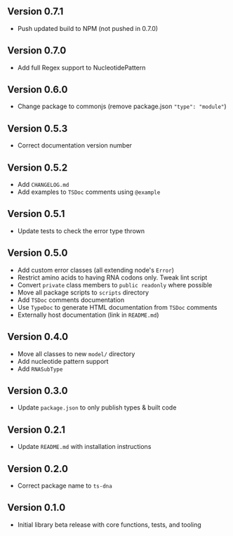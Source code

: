 ## Version 0.7.1
- Push updated build to NPM (not pushed in 0.7.0)

## Version 0.7.0
- Add full Regex support to NucleotidePattern

## Version 0.6.0
- Change package to commonjs (remove package.json `"type": "module"`)

## Version 0.5.3
- Correct documentation version number

## Version 0.5.2
- Add `CHANGELOG.md`
- Add examples to `TSDoc` comments using `@example`

## Version 0.5.1
- Update tests to check the error type thrown

## Version 0.5.0
- Add custom error classes (all extending node's `Error`)
- Restrict amino acids to having RNA codons only. Tweak lint script
- Convert `private` class members to `public readonly` where possible
- Move all package scripts to `scripts` directory
- Add `TSDoc` comments documentation
- Use `TypeDoc` to generate HTML documentation from `TSDoc` comments
- Externally host documentation (link in `README.md`)

## Version 0.4.0
- Move all classes to new `model/` directory
- Add nucleotide pattern support
- Add `RNASubType`

## Version 0.3.0
- Update `package.json` to only publish types & built code

## Version 0.2.1
- Update `README.md` with installation instructions

## Version 0.2.0
- Correct package name to `ts-dna`

## Version 0.1.0
- Initial library beta release with core functions, tests, and tooling